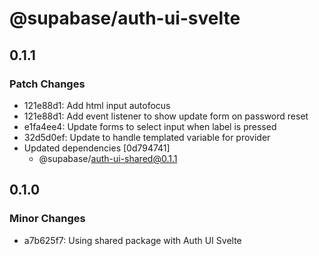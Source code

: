 # @supabase/auth-ui-svelte

## 0.1.1

### Patch Changes

- 121e88d1: Add html input autofocus
- 121e88d1: Add event listener to show update form on password reset
- e1fa4ee4: Update forms to select input when label is pressed
- 32d5d0ef: Update to handle templated variable for provider
- Updated dependencies [0d794741]
  - @supabase/auth-ui-shared@0.1.1

## 0.1.0

### Minor Changes

- a7b625f7: Using shared package with Auth UI Svelte
